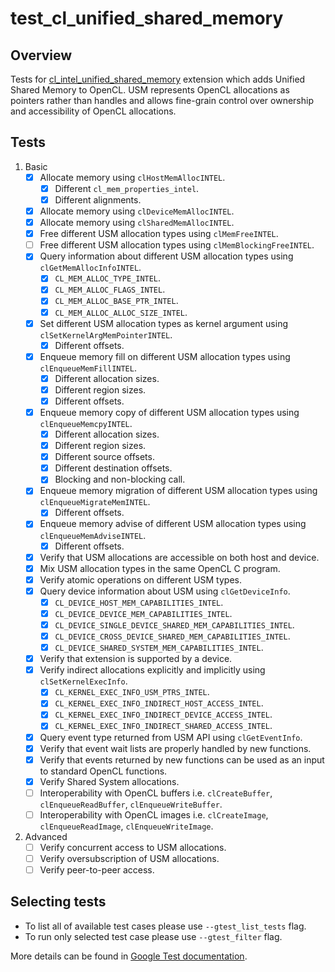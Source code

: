 # test_cl_unified_shared_memory

## Overview
Tests for [cl_intel_unified_shared_memory](https://github.com/intel/llvm/blob/sycl/sycl/doc/extensions/USM/cl_intel_unified_shared_memory.asciidoc) extension which adds Unified Shared Memory to OpenCL.
USM represents OpenCL allocations as pointers rather than handles and allows fine-grain control over ownership and accessibility of OpenCL allocations.

## Tests
1. Basic
    - [x] Allocate memory using `clHostMemAllocINTEL`.
        - [x] Different `cl_mem_properties_intel`.
        - [x] Different alignments.
    - [x] Allocate memory using `clDeviceMemAllocINTEL`.
    - [x] Allocate memory using `clSharedMemAllocINTEL`.
    - [x] Free different USM allocation types using `clMemFreeINTEL`.
    - [ ] Free different USM allocation types using `clMemBlockingFreeINTEL`.
    - [x] Query information about different USM allocation types using `clGetMemAllocInfoINTEL`.
        - [x] `CL_MEM_ALLOC_TYPE_INTEL`.
        - [x] `CL_MEM_ALLOC_FLAGS_INTEL`.
        - [x] `CL_MEM_ALLOC_BASE_PTR_INTEL`.
        - [x] `CL_MEM_ALLOC_ALLOC_SIZE_INTEL`.
    - [x] Set different USM allocation types as kernel argument using `clSetKernelArgMemPointerINTEL`.
        - [x] Different offsets.
    - [x] Enqueue memory fill on different USM allocation types using `clEnqueueMemFillINTEL`.
        - [x] Different allocation sizes.
        - [x] Different region sizes.
        - [x] Different offsets.
    - [x] Enqueue memory copy of different USM allocation types using `clEnqueueMemcpyINTEL`.
        - [x] Different allocation sizes.
        - [x] Different region sizes.
        - [x] Different source offsets.
        - [x] Different destination offsets.
        - [x] Blocking and non-blocking call.
    - [x] Enqueue memory migration of different USM allocation types using `clEnqueueMigrateMemINTEL`.
        - [x] Different offsets.
    - [x] Enqueue memory advise of different USM allocation types using `clEnqueueMemAdviseINTEL`.
        - [x] Different offsets.
    - [x] Verify that USM allocations are accessible on both host and device.
    - [x] Mix USM allocation types in the same OpenCL C program.
    - [x] Verify atomic operations on different USM types.
    - [x] Query device information about USM using `clGetDeviceInfo`.
        - [x] `CL_DEVICE_HOST_MEM_CAPABILITIES_INTEL`.
        - [x] `CL_DEVICE_DEVICE_MEM_CAPABILITIES_INTEL`.
        - [x] `CL_DEVICE_SINGLE_DEVICE_SHARED_MEM_CAPABILITIES_INTEL`.
        - [x] `CL_DEVICE_CROSS_DEVICE_SHARED_MEM_CAPABILITIES_INTEL`.
        - [x] `CL_DEVICE_SHARED_SYSTEM_MEM_CAPABILITIES_INTEL`.
    - [x] Verify that extension is supported by a device.
    - [x] Verify indirect allocations explicitly and implicitly using `clSetKernelExecInfo`.
        - [x] `CL_KERNEL_EXEC_INFO_USM_PTRS_INTEL`.
        - [x] `CL_KERNEL_EXEC_INFO_INDIRECT_HOST_ACCESS_INTEL`.
        - [x] `CL_KERNEL_EXEC_INFO_INDIRECT_DEVICE_ACCESS_INTEL`.
        - [x] `CL_KERNEL_EXEC_INFO_INDIRECT_SHARED_ACCESS_INTEL`.
    - [x] Query event type returned from USM API using `clGetEventInfo`.
    - [x] Verify that event wait lists are properly handled by new functions.
    - [x] Verify that events returned by new functions can be used as an input to standard OpenCL functions.
    - [x] Verify Shared System allocations.
    - [ ] Interoperability with OpenCL buffers i.e. `clCreateBuffer`, `clEnqueueReadBuffer`, `clEnqueueWriteBuffer`.
    - [ ] Interoperability with OpenCL images i.e. `clCreateImage`, `clEnqueueReadImage`, `clEnqueueWriteImage`.
1. Advanced
    - [ ] Verify concurrent access to USM allocations.
    - [ ] Verify oversubscription of USM allocations.
    - [ ] Verify peer-to-peer access.

## Selecting tests
* To list all of available test cases please use `--gtest_list_tests` flag.
* To run only selected test case please use `--gtest_filter` flag.

More details can be found in [Google Test documentation]([https://github.com/google/googletest/blob/master/googletest/docs/advanced.md#selecting-tests).
